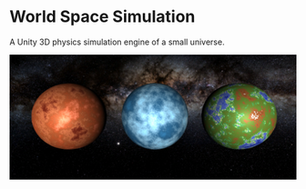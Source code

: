 # World Space Simulation
A Unity 3D physics simulation engine of a small universe.

![Planets generation example](imgs/planets_example.png)
